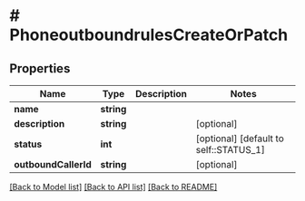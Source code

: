 # # PhoneoutboundrulesCreateOrPatch

## Properties

Name | Type | Description | Notes
------------ | ------------- | ------------- | -------------
**name** | **string** |  |
**description** | **string** |  | [optional]
**status** | **int** |  | [optional] [default to self::STATUS_1]
**outboundCallerId** | **string** |  | [optional]

[[Back to Model list]](../../README.md#models) [[Back to API list]](../../README.md#endpoints) [[Back to README]](../../README.md)
